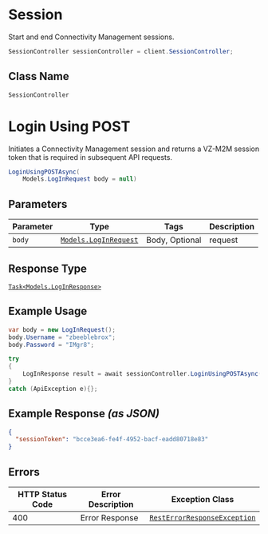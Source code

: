 # Session

Start and end Connectivity Management sessions.

```csharp
SessionController sessionController = client.SessionController;
```

## Class Name

`SessionController`


# Login Using POST

Initiates a Connectivity Management session and returns a VZ-M2M session token that is required in subsequent API requests.

```csharp
LoginUsingPOSTAsync(
    Models.LogInRequest body = null)
```

## Parameters

| Parameter | Type | Tags | Description |
|  --- | --- | --- | --- |
| `body` | [`Models.LogInRequest`](../../doc/models/log-in-request.md) | Body, Optional | request |

## Response Type

[`Task<Models.LogInResponse>`](../../doc/models/log-in-response.md)

## Example Usage

```csharp
var body = new LogInRequest();
body.Username = "zbeeblebrox";
body.Password = "IMgr8";

try
{
    LogInResponse result = await sessionController.LoginUsingPOSTAsync(body);
}
catch (ApiException e){};
```

## Example Response *(as JSON)*

```json
{
  "sessionToken": "bcce3ea6-fe4f-4952-bacf-eadd80718e83"
}
```

## Errors

| HTTP Status Code | Error Description | Exception Class |
|  --- | --- | --- |
| 400 | Error Response | [`RestErrorResponseException`](../../doc/models/rest-error-response-exception.md) |

